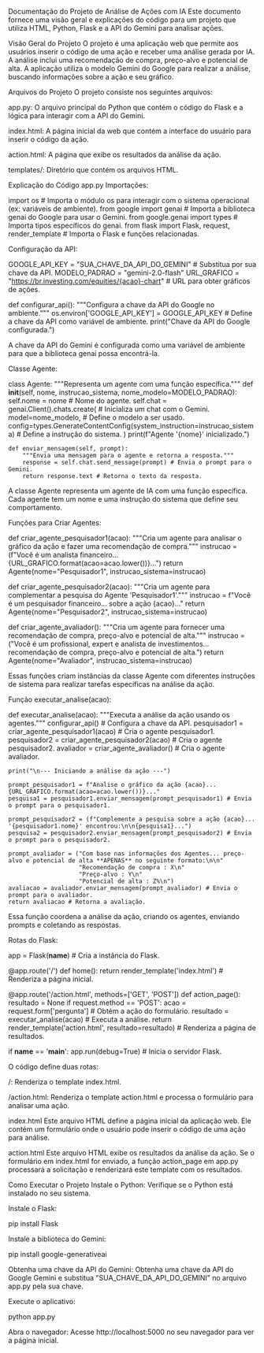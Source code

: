 Documentação do Projeto de Análise de Ações com IA
Este documento fornece uma visão geral e explicações do código para um projeto que utiliza HTML, Python, Flask e a API do Gemini para analisar ações.

Visão Geral do Projeto
O projeto é uma aplicação web que permite aos usuários inserir o código de uma ação e receber uma análise gerada por IA. A análise inclui uma recomendação de compra, preço-alvo e potencial de alta. A aplicação utiliza o modelo Gemini do Google para realizar a análise, buscando informações sobre a ação e seu gráfico.

Arquivos do Projeto
O projeto consiste nos seguintes arquivos:

app.py: O arquivo principal do Python que contém o código do Flask e a lógica para interagir com a API do Gemini.

index.html: A página inicial da web que contém a interface do usuário para inserir o código da ação.

action.html: A página que exibe os resultados da análise da ação.

templates/: Diretório que contém os arquivos HTML.

Explicação do Código
app.py
Importações:

import os # Importa o módulo os para interagir com o sistema operacional (ex: variáveis de ambiente).
from google import genai # Importa a biblioteca genai do Google para usar o Gemini.
from google.genai import types # Importa tipos específicos do genai.
from flask import Flask, request, render_template # Importa o Flask e funções relacionadas.

Configuração da API:

GOOGLE_API_KEY = "SUA_CHAVE_DA_API_DO_GEMINI" # Substitua por sua chave da API.
MODELO_PADRAO = "gemini-2.0-flash"
URL_GRAFICO = "https://br.investing.com/equities/{acao}-chart" # URL para obter gráficos de ações.

def configurar_api():
    """Configura a chave da API do Google no ambiente."""
    os.environ['GOOGLE_API_KEY'] = GOOGLE_API_KEY # Define a chave da API como variável de ambiente.
    print("Chave da API do Google configurada.")

A chave da API do Gemini é configurada como uma variável de ambiente para que a biblioteca genai possa encontrá-la.

Classe Agente:

class Agente:
    """Representa um agente com uma função específica."""
    def __init__(self, nome, instrucao_sistema, nome_modelo=MODELO_PADRAO):
        self.nome = nome # Nome do agente.
        self.chat = genai.Client().chats.create( # Inicializa um chat com o Gemini.
            model=nome_modelo, # Define o modelo a ser usado.
            config=types.GenerateContentConfig(system_instruction=instrucao_sistema) # Define a instrução do sistema.
        )
        print(f"Agente '{nome}' inicializado.")

    def enviar_mensagem(self, prompt):
        """Envia uma mensagem para o agente e retorna a resposta."""
        response = self.chat.send_message(prompt) # Envia o prompt para o Gemini.
        return response.text # Retorna o texto da resposta.

A classe Agente representa um agente de IA com uma função específica. Cada agente tem um nome e uma instrução do sistema que define seu comportamento.

Funções para Criar Agentes:

def criar_agente_pesquisador1(acao):
    """Cria um agente para analisar o gráfico da ação e fazer uma recomendação de compra."""
    instrucao = (f"Você é um analista financeiro... {URL_GRAFICO.format(acao=acao.lower())}...")
    return Agente(nome="Pesquisador1", instrucao_sistema=instrucao)

def criar_agente_pesquisador2(acao):
    """Cria um agente para complementar a pesquisa do Agente 'Pesquisador1'."""
    instrucao = f"Você é um pesquisador financeiro... sobre a ação {acao}..."
    return Agente(nome="Pesquisador2", instrucao_sistema=instrucao)

def criar_agente_avaliador():
    """Cria um agente para fornecer uma recomendação de compra, preço-alvo e potencial de alta."""
    instrucao = ("Você é um profissional, expert e analista de investimentos... recomendação de compra, preço-alvo e potencial de alta.")
    return Agente(nome="Avaliador", instrucao_sistema=instrucao)

Essas funções criam instâncias da classe Agente com diferentes instruções de sistema para realizar tarefas específicas na análise da ação.

Função executar_analise(acao):

def executar_analise(acao):
    """Executa a análise da ação usando os agentes."""
    configurar_api() # Configura a chave da API.
    pesquisador1 = criar_agente_pesquisador1(acao) # Cria o agente pesquisador1.
    pesquisador2 = criar_agente_pesquisador2(acao) # Cria o agente pesquisador2.
    avaliador = criar_agente_avaliador() # Cria o agente avaliador.

    print("\n--- Iniciando a análise da ação ---")

    prompt_pesquisador1 = f"Analise o gráfico da ação {acao}... {URL_GRAFICO.format(acao=acao.lower())}..."
    pesquisa1 = pesquisador1.enviar_mensagem(prompt_pesquisador1) # Envia o prompt para o pesquisador1.

    prompt_pesquisador2 = (f"Complemente a pesquisa sobre a ação {acao}... '{pesquisador1.nome}' encontrou:\n\n{pesquisa1}...")
    pesquisa2 = pesquisador2.enviar_mensagem(prompt_pesquisador2) # Envia o prompt para o pesquisador2.

    prompt_avaliador = ("Com base nas informações dos Agentes... preço-alvo e potencial de alta **APENAS** no seguinte formato:\n\n"
                        "Recomendação de compra : X\n"
                        "Preço-alvo : Y\n"
                        "Potencial de alta : Z%\n")
    avaliacao = avaliador.enviar_mensagem(prompt_avaliador) # Envia o prompt para o avaliador.
    return avaliacao # Retorna a avaliação.

Essa função coordena a análise da ação, criando os agentes, enviando prompts e coletando as respostas.

Rotas do Flask:

app = Flask(__name__) # Cria a instância do Flask.

@app.route('/')
def home():
    return render_template('index.html') # Renderiza a página inicial.

@app.route('/action.html', methods=['GET', 'POST'])
def action_page():
    resultado = None
    if request.method == 'POST':
        acao = request.form['pergunta'] # Obtém a ação do formulário.
        resultado = executar_analise(acao) # Executa a análise.
    return render_template('action.html', resultado=resultado) # Renderiza a página de resultados.

if __name__ == '__main__':
    app.run(debug=True) # Inicia o servidor Flask.

O código define duas rotas:

/: Renderiza o template index.html.

/action.html: Renderiza o template action.html e processa o formulário para analisar uma ação.

index.html
Este arquivo HTML define a página inicial da aplicação web. Ele contém um formulário onde o usuário pode inserir o código de uma ação para análise.

action.html
Este arquivo HTML exibe os resultados da análise da ação. Se o formulário em index.html for enviado, a função action_page em app.py processará a solicitação e renderizará este template com os resultados.

Como Executar o Projeto
Instale o Python: Verifique se o Python está instalado no seu sistema.

Instale o Flask:

pip install Flask

Instale a biblioteca do Gemini:

pip install google-generativeai

Obtenha uma chave da API do Gemini: Obtenha uma chave da API do Google Gemini e substitua "SUA_CHAVE_DA_API_DO_GEMINI" no arquivo app.py pela sua chave.

Execute o aplicativo:

python app.py

Abra o navegador: Acesse http://localhost:5000 no seu navegador para ver a página inicial.
